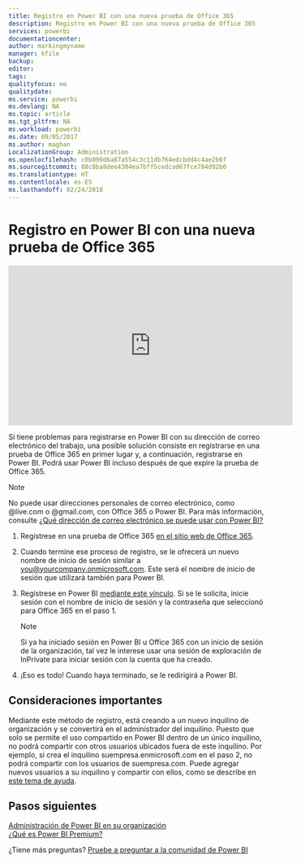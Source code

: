 ```yaml
---
title: Registro en Power BI con una nueva prueba de Office 365
description: Registro en Power BI con una nueva prueba de Office 365
services: powerbi
documentationcenter: 
author: markingmyname
manager: kfile
backup: 
editor: 
tags: 
qualityfocus: no
qualitydate: 
ms.service: powerbi
ms.devlang: NA
ms.topic: article
ms.tgt_pltfrm: NA
ms.workload: powerbi
ms.date: 09/05/2017
ms.author: maghan
LocalizationGroup: Administration
ms.openlocfilehash: c0b090d6a87a554c3c11db764edcbdd4c4ae2b6f
ms.sourcegitcommit: 88c8ba8dee4384ea7bff5cedcad67fce784d92b0
ms.translationtype: HT
ms.contentlocale: es-ES
ms.lasthandoff: 02/24/2018
---
```

# <a name="signing-up-for-power-bi-with-a-new-office-365-trial"></a>Registro en Power BI con una nueva prueba de Office 365
<iframe width="560" height="315" src="https://www.youtube.com/embed/gbSuFST-Nx4?showinfo=0" frameborder="0" allowfullscreen></iframe>

Si tiene problemas para registrarse en Power BI con su dirección de correo electrónico del trabajo, una posible solución consiste en registrarse en una prueba de Office 365 en primer lugar y, a continuación, registrarse en Power BI.  Podrá usar Power BI incluso después de que expire la prueba de Office 365.

> [!NOTE]
> No puede usar direcciones personales de correo electrónico, como @live.com o @gmail.com, con Office 365 o Power BI. Para más información, consulte [¿Qué dirección de correo electrónico se puede usar con Power BI?](service-self-service-signup-for-power-bi.md#what-email-address-can-be-used-with-power-bi)
> 
> 

1. Regístrese en una prueba de Office 365 [en el sitio web de Office 365](https://go.microsoft.com/fwlink/p/?LinkID=403802).
2. Cuando termine ese proceso de registro, se le ofrecerá un nuevo nombre de inicio de sesión similar a you@yourcompany.onmicrosoft.com.  Este será el nombre de inicio de sesión que utilizará también para Power BI.
3. Regístrese en Power BI [mediante este vínculo](https://portal.office.com/Start/Confirm?Sku=a403ebcc-fae0-4ca2-8c8c-7a907fd6c235&ru=https%3A%2F%2Fapp.powerbi.com%3FredirectedFromSignup%3D1%26noSignUpCheck%3D1).  Si se le solicita, inicie sesión con el nombre de inicio de sesión y la contraseña que seleccionó para Office 365 en el paso 1.
   
   > [!NOTE]
   > Si ya ha iniciado sesión en Power BI u Office 365 con un inicio de sesión de la organización, tal vez le interese usar una sesión de exploración de InPrivate para iniciar sesión con la cuenta que ha creado.
   > 
   > 
4. ¡Eso es todo!  Cuando haya terminado, se le redirigirá a Power BI.

## <a name="important-considerations"></a>Consideraciones importantes
Mediante este método de registro, está creando a un nuevo inquilino de organización y se convertirá en el administrador del inquilino.  Puesto que solo se permite el uso compartido en Power BI dentro de un único inquilino, no podrá compartir con otros usuarios ubicados fuera de este inquilino.  Por ejemplo, si crea el inquilino suempresa.enmicrosoft.com en el paso 2, no podrá compartir con los usuarios de suempresa.com.  Puede agregar nuevos usuarios a su inquilino y compartir con ellos, como se describe en [este tema de ayuda](https://support.office.com/en-sg/article/Add-users-individually-to-Office-365---Admin-Help-1970f7d6-03b5-442f-b385-5880b9c256ec?ui=en-US&rs=en-SG&ad=SG).

## <a name="next-steps"></a>Pasos siguientes
[Administración de Power BI en su organización](service-admin-administering-power-bi-in-your-organization.md)  
[¿Qué es Power BI Premium?](service-premium.md)  

¿Tiene más preguntas? [Pruebe a preguntar a la comunidad de Power BI](http://community.powerbi.com/)

